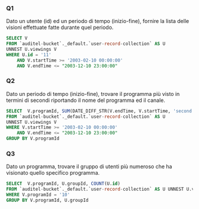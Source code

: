 
### Q1

Dato un utente (id) ed un periodo di tempo (inizio-fine), fornire la lista delle visioni effettuate fatte durante quel periodo.

```sql
SELECT V
FROM `auditel-bucket`._default.`user-record-collection` AS U
UNNEST U.viewings V
WHERE U.id = '11'
    AND V.startTime >= '2003-02-10 00:00:00'
    AND V.endTime <= "2003-12-10 23:00:00"
```

### Q2

Dato un periodo di tempo (inizio-fine), trovare il programma più visto in termini di secondi riportando il nome del programma ed il canale.

```sql
SELECT  V.programId, SUM(DATE_DIFF_STR(V.endTime, V.startTime, 'second')) AS durata
FROM `auditel-bucket`._default.`user-record-collection` AS U
UNNEST U.viewings V
WHERE V.startTime >= '2003-02-10 00:00:00'
    AND V.endTime <= "2003-12-10 23:00:00"
GROUP BY V.programId

```

### Q3

Dato un programma, trovare il gruppo di utenti più numeroso che ha visionato quello specifico programma.

```sql
SELECT  V.programId, U.groupId, COUNT(U.id)
FROM `auditel-bucket`._default.`user-record-collection` AS U UNNEST U.viewings V
WHERE V.programId = '10'
GROUP BY V.programId, U.groupId
```
